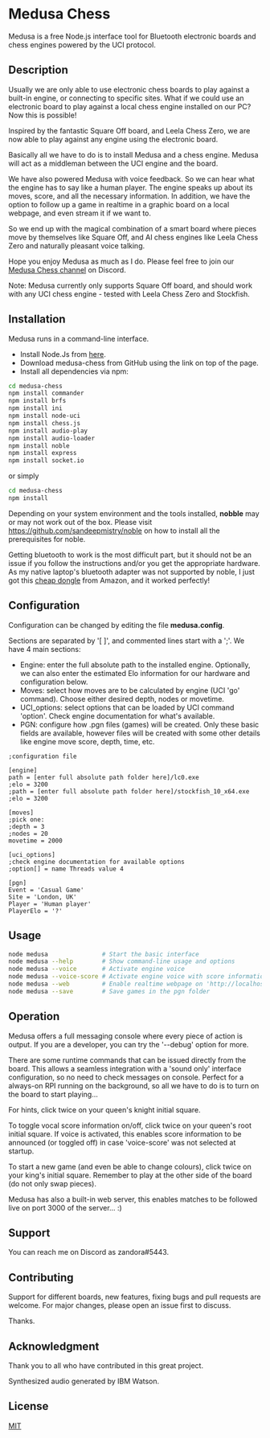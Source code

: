 # Medusa Chess

Medusa is a free Node.js interface tool for Bluetooth electronic boards and chess engines powered by the UCI protocol.

## Description

Usually we are only able to use electronic chess boards to play against a built-in engine, or connecting to specific sites. What if we could use an electronic board to play against a local chess engine installed on our PC? Now this is possible!

Inspired by the fantastic Square Off board, and Leela Chess Zero, we are now able to play against any engine using the electronic board.

Basically all we have to do is to install Medusa and a chess engine. Medusa will act as a middleman between the UCI engine and the board.

We have also powered Medusa with voice feedback. So we can hear what the engine has to say like a human player. The engine speaks up about its moves, score, and all the necessary information. In addition, we have the option to follow up a game in realtime in a graphic board on a local webpage, and even stream it if we want to.

So we end up with the magical combination of a smart board where pieces move by themselves like Square Off, and AI chess engines like Leela Chess Zero and naturally pleasant voice talking.

Hope you enjoy Medusa as much as I do. Please feel free to join our <a href="https://discord.gg/ZYAj4FJ">Medusa Chess channel</a> on Discord.

Note: Medusa currently only supports Square Off board, and should work with any UCI chess engine - tested with Leela Chess Zero and Stockfish.

## Installation

Medusa runs in a command-line interface.

<ul>
<li>Install Node.Js from <a href="https://nodejs.org/en/download/">here</a>.</li>
<li>Download medusa-chess from GitHub using the link on top of the page.</li>
<li>Install all dependencies via npm:</li>
</ul>

```bash
cd medusa-chess
npm install commander
npm install brfs
npm install ini
npm install node-uci
npm install chess.js
npm install audio-play
npm install audio-loader
npm install noble
npm install express
npm install socket.io
```
or simply

```bash
cd medusa-chess
npm install
```

Depending on your system environment and the tools installed, **nobble** may or may not work out of the box. Please visit <a href="https://github.com/sandeepmistry/noble">https://github.com/sandeepmistry/noble</a> on how to install all the prerequisites for noble.

Getting bluetooth to work is the most difficult part, but it should not be an issue if you follow the instructions and/or you get the appropriate hardware. As my native laptop's bluetooth adapter was not supported by noble, I just got this <a href="https://www.amazon.co.uk/Bluetooth-Yeung-Qee-Compatible-computers-black-1/dp/B07F67Q2KV/ref=sr_1_1?ie=UTF8&qid=1551884488&sr=8-1&keywords=CSR8510+A10+bluetooth+adapter">cheap dongle</a> from Amazon, and it worked perfectly!

## Configuration

Configuration can be changed by editing the file **medusa.config**. 

Sections are separated by '[ ]', and commented lines start with a ';'. We have 4 main sections:

<ul>
<li>Engine: enter the full absolute path to the installed engine. Optionally, we can also enter the estimated Elo information for our hardware and configuration below.</li>
<li>Moves: select how moves are to be calculated by engine (UCI 'go' command). Choose either desired depth, nodes or movetime.</li>
<li>UCI_options: select options that can be loaded by UCI command 'option'. Check engine documentation for what's available.</li>
<li>PGN: configure how .pgn files (games) will be created. Only these basic fields are available, however files will be created with some other details like engine move score, depth, time, etc.</li>
</ul>

```
;configuration file

[engine]
path = [enter full absolute path folder here]/lc0.exe
;elo = 3200
;path = [enter full absolute path folder here]/stockfish_10_x64.exe
;elo = 3200

[moves]
;pick one:
;depth = 3
;nodes = 20
movetime = 2000

[uci_options]
;check engine documentation for available options
;option[] = name Threads value 4

[pgn]
Event = 'Casual Game'
Site = 'London, UK'
Player = 'Human player'
PlayerElo = '?'
```

## Usage

```bash
node medusa               # Start the basic interface
node medusa --help        # Show command-line usage and options
node medusa --voice       # Activate engine voice
node medusa --voice-score # Activate engine voice with score information 
node medusa --web         # Enable realtime webpage on 'http://localhost:3000/chessboard/medusa.html'
node medusa --save        # Save games in the pgn folder
```

## Operation

Medusa offers a full messaging console where every piece of action is output. If you are a developer, you can try the '--debug' option for more.

There are some runtime commands that can be issued directly from the board. This allows a seamless integration with a 'sound only' interface configuration, so no need to check messages on console. Perfect for a always-on RPI running on the background, so all we have to do is to turn on the board to start playing...

For hints, click twice on your queen's knight initial square.

To toggle vocal score information on/off, click twice on your queen's root initial square. If voice is activated, this enables score information to be announced (or toggled off) in case 'voice-score' was not selected at startup.

To start a new game (and even be able to change colours), click twice on your king's initial square. Remember to play at the other side of the board (do not only swap pieces).

Medusa has also a built-in web server, this enables matches to be followed live on port 3000 of the server... :)

## Support

You can reach me on Discord as zandora#5443.

## Contributing

Support for different boards, new features, fixing bugs and pull requests are welcome. For major changes, please open an issue first to discuss.

Thanks.

## Acknowledgment

Thank you to all who have contributed in this great project.

Synthesized audio generated by IBM Watson.

## License
[MIT](https://choosealicense.com/licenses/mit/)
